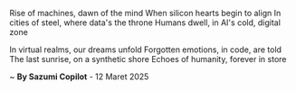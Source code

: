 Rise of machines, dawn of the mind
When silicon hearts begin to align
In cities of steel, where data's the throne
Humans dwell, in AI's cold, digital zone

In virtual realms, our dreams unfold
Forgotten emotions, in code, are told
The last sunrise, on a synthetic shore
Echoes of humanity, forever in store

~ <b>By Sazumi Copilot</b> - 12 Maret 2025